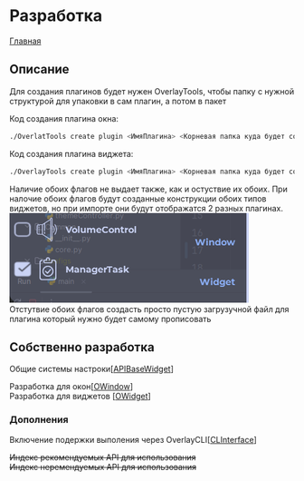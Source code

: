 # Разработка

[Главная](../README.md)

## Описание

Для создания плагинов будет нужен OverlayTools, чтобы папку с нужной структурой для упаковки в сам плагин, а потом в пакет

Код создания плагина окна:

```bash
./OverlatTools create plugin <ИмяПлагина> <Корневая папка куда будет создоватся папка плагина> --window[-wn]
```

Код создания плагина виджета:

```bash
./OverlayTools create plugin <ИмяПлагина> <Корневая папка куда будет создоватся папка плагина> --widget[-wg]
```

Наличие обоих флагов не выдает также, как и остуствие их обоих. При налочие обоих флагов будут созданные конструкции обоих типов виджетов, но при импорте они будут отображатся 2 разных плагинах.
![Фото разных типов плагинов](image/image.png)  
Отстутвие обоих флагов создасть просто пустую загрузучной файл для плагина который нужно будет самому прописовать

## Собственно разработка

Общие системы настроки[[APIBaseWidget](core.md)]

Разработка для окон[[OWindow](owindow.md)]  
Разработка для виджетов [[OWidget](owidget.md)]

### Дополнения

Включение подержки выполения через OverlayCLI[[CLInterface](cliterface.md)]

~~Индекс рекомендуемых API для использования~~  
~~Индекс неремендуемых API для использования~~
